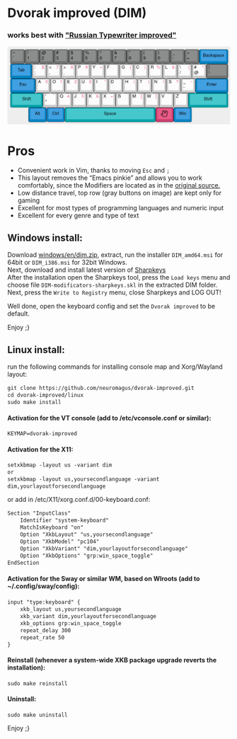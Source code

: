# Dvorak improved (DIM)
### works best with ["Russian Typewriter improved"](https://github.com/neuromagus/dvorak-improved/tree/main/linux/ru)
![Dvorak-improved](./images/dvorak-improved.png)

# Pros
- Convenient work in Vim, thanks to moving ```Esc``` and ```;```
- This layout removes the “Emacs pinkie”  and allows you to work comfortably, since the Modifiers are located as in the [original source.](https://upload.wikimedia.org/wikipedia/commons/thumb/4/47/Space-cadet.jpg/1920px-Space-cadet.jpg)
- Low distance travel, top row (gray buttons on image) are kept only for gaming
- Excellent for most types of programming languages and numeric input
- Excellent for every genre and type of text

## Windows install:

Download [windows/en/dim.zip](https://github.com/neuromagus/dvorak-improved/blob/main/windows/en/DIM.zip), extract, run the installer ```DIM_amd64.msi``` for 64bit or ```DIM_i386.msi``` for 32bit Windows.  
Next, download and install latest version of [Sharpkeys](https://github.com/randyrants/sharpkeys/releases)  
After the installation open the Sharpkeys tool, press the ```Load keys``` menu and choose file
```DIM-modificators-sharpkeys.skl``` in the extracted DIM folder.
Next, press the ```Write to Registry``` menu, close Sharpkeys and LOG OUT!

Well done, open the keyboard config and set the ```Dvorak improved``` to be default.

Enjoy ;}

## Linux install:

run the following commands for installing console map and Xorg/Wayland layout:
    
    git clone https://github.com/neuromagus/dvorak-improved.git
    cd dvorak-improved/linux
    sudo make install

#### Activation for the VT console (add to /etc/vconsole.conf or similar):

    KEYMAP=dvorak-improved

#### Activation for the X11:

    setxkbmap -layout us -variant dim
    or
    setxkbmap -layout us,yoursecondlanguage -variant dim,yourlayoutforsecondlanguage

or add in /etc/X11/xorg.conf.d/00-keyboard.conf:

    Section "InputClass"
        Identifier "system-keyboard"
        MatchIsKeyboard "on"
        Option "XkbLayout" "us,yoursecondlanguage"
        Option "XkbModel" "pc104"
        Option "XkbVariant" "dim,yourlayoutforsecondlanguage"
        Option "XkbOptions" "grp:win_space_toggle"
    EndSection

#### Activation for the Sway or similar WM, based on Wlroots (add to ~/.config/sway/config):

    input "type:keyboard" {
        xkb_layout us,yoursecondlanguage
        xkb_variant dim,yourlayoutforsecondlanguage
        xkb_options grp:win_space_toggle
        repeat_delay 300
        repeat_rate 50
    }

#### Reinstall (whenever a system-wide XKB package upgrade reverts the installation):

    sudo make reinstall

#### Uninstall:

    sudo make uninstall

Enjoy ;}
